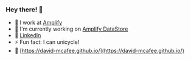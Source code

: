 ### Hey there! 👋

- 🔭 I work at [Amplify](https://github.com/aws-amplify)
- 🌱 I'm currently working on [Amplify DataStore](https://docs.amplify.aws/lib/datastore/getting-started/q/platform/js/)
- 🔗 [LinkedIn](https://www.linkedin.com/in/david-mcafee/)
- ⚡ Fun fact: I can unicycle!
- 🤠 [https://david-mcafee.github.io/](https://david-mcafee.github.io/)
